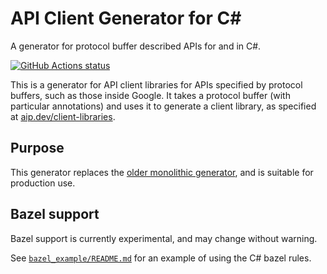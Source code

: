 # API Client Generator for C#

A generator for protocol buffer described APIs for and in C#.

[![GitHub Actions status](https://img.shields.io/github/actions/workflow/status/googleapis/gapic-generator-csharp/build.yml?branch=main)](https://github.com/googleapis/gapic-generator-csharp/actions/workflows/build.yml)

This is a generator for API client libraries for APIs specified by protocol buffers, such as those inside Google.
It takes a protocol buffer (with particular annotations) and uses it to generate a client library, as specified at [aip.dev/client-libraries](https://google.aip.dev/client-libraries).

## Purpose

This generator replaces the [older monolithic generator](https://github.com/googleapis/gapic-generator),
and is suitable for production use.

## Bazel support

Bazel support is currently experimental, and may change without warning.

See [`bazel_example/README.md`](./bazel_example/README.md) for an example
of using the C# bazel rules.
